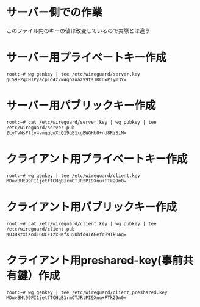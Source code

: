 # サーバー側での作業
このファイル内のキーの値は改変しているので実際とは違う
# サーバー用プライベートキー作成
```
root:~# wg genkey | tee /etc/wireguard/server.key
gCS9F2qcHIPyacpLd4z7wAqbXuaz99ts1RCDxP1ym3Y=
```
# サーバー用パブリックキー作成
```
root:~# cat /etc/wireguard/server.key | wg pubkey | tee /etc/wireguard/server.pub
ZLyTvWsPlly4vmqqLwXcQ19qE1xgBWGHb0+nd8RiSiM=
```
# クライアント用プライベートキー作成
```
root:~# wg genkey | tee /etc/wireguard/client.key
MDuvBHt99FI1jetfTCHqB1rmOTJRtPI9Xnu+FTk29m0=
```
# クライアント用パブリックキー作成
```
root:~# cat /etc/wireguard/client.key | wg pubkey | tee /etc/wireguard/client.pub
K03BktxiXod16UCF1zx8KfXu5Uhfd4IAGefrB9TkUAg=
``` 
# クライアント用preshared-key(事前共有鍵）作成
```
root:~# wg genkey | tee /etc/wireguard/client_preshared.key
MDuvBHt99FI1jetfTCHqB1rmOTJRtPI9Xnu+FTk29m0=
```
